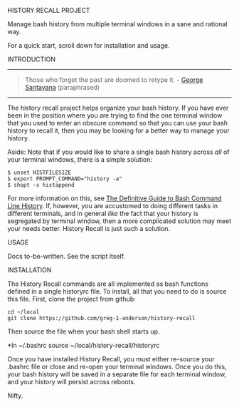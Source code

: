 HISTORY RECALL PROJECT

Manage bash history from multiple terminal windows in a sane and
rational way.

For a quick start, scroll down for installation and usage.


INTRODUCTION

----------------------------------------------------
> Those who forget the past are doomed to retype it.
>         - [George Santayana][1] (paraphrased)
----------------------------------------------------

The history recall project helps organize your bash history.
If you have ever been in the position where you are trying
to find the one terminal window that you used to enter an
obscure command so that you can use your bash history to
recall it, then you may be looking for a better way to manage
your history.

Aside:  Note that if you would like to share a single
bash history across *all* of your terminal windows, there
is a simple solution:

    $ unset HISTFILESIZE
    $ export PROMPT_COMMAND="history -a"
    $ shopt -s histappend

For more information on this, see [The Definitive Guide to
Bash Command Line History][2].  If, however, you are accustomed
to doing different tasks in different terminals, and in general
*like* the fact that your history is segregated by terminal window,
then a more complicated solution may meet your needs better.
History Recall is just such a solution.


USAGE

Docs to-be-written.  See the script itself.


INSTALLATION

The History Recall commands are all implemented as bash functions
defined in a single historyrc file.  To install, all that you need
to do is source this file.  First, clone the project from github:

    cd ~/local
    git clone https://github.com/greg-1-anderson/history-recall

Then source the file when your bash shell starts up.

*In ~/.bashrc
    source ~/local/history-recall/historyrc

Once you have installed History Recall, you must either re-source
your .bashrc file or close and re-open your terminal windows.
Once you do this, your bash history will be saved in a separate file
for each terminal window, and your history will persist across reboots.

Nifty.


[1]: http://en.wikipedia.org/wiki/George_Santayana
[2]: http://www.catonmat.net/blog/the-definitive-guide-to-bash-command-line-history/


